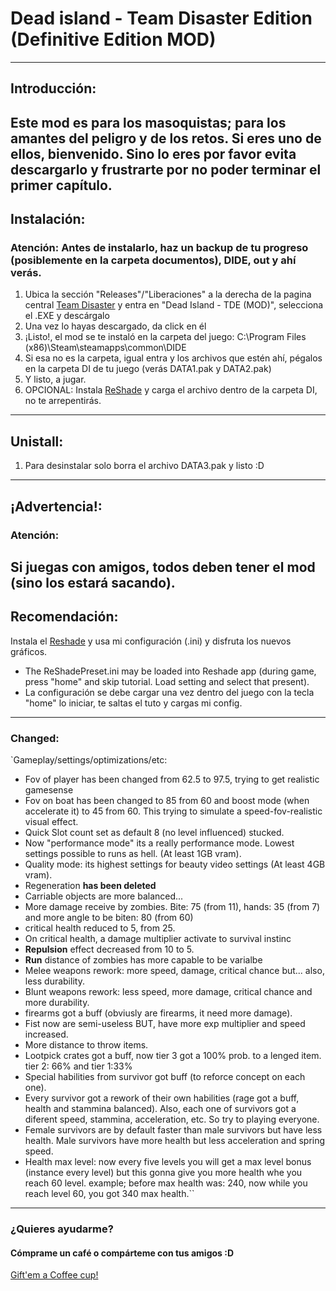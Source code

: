 # **Dead island - Team Disaster Edition (Definitive Edition MOD)**
---

## Introducción:
 Este mod es para los masoquistas; para los amantes del peligro y de los retos. Si eres uno de ellos, bienvenido. Sino lo eres
 por favor evita descargarlo y frustrarte por no poder terminar el primer capítulo.
---

## Instalación:
### Atención: Antes de instalarlo, haz un backup de tu progreso (posiblemente en la carpeta documentos), DIDE, out y ahí verás.
 1. Ubica la sección "Releases"/"Liberaciones" a la derecha de la pagina central [Team Disaster](https://github.com/hckh3x/TeamDisaster/tree/main) y entra en "Dead Island - TDE (MOD)", selecciona el .EXE y descárgalo
 2. Una vez lo hayas descargado, da click en él
 3. ¡Listo!, el mod se te instaló en la carpeta del juego:
C:\Program Files (x86)\Steam\steamapps\common\DIDE
 4. Si esa no es la carpeta, igual entra y los archivos que estén ahí, pégalos en la carpeta DI de tu juego (verás DATA1.pak y DATA2.pak)
 5. Y listo, a jugar.
 6. OPCIONAL: Instala [ReShade](https://reshade.me/) y carga el archivo dentro de la carpeta DI, no te arrepentirás.
---

## Unistall:
 1. Para desinstalar solo borra el archivo DATA3.pak y listo :D
---

## ¡Advertencia!:
### Atención: 
 Si juegas con amigos, todos deben tener el mod (sino los estará sacando).
---

## Recomendación:
 Instala el [Reshade](https://reshade.me) y usa mi configuración (.ini) y disfruta los nuevos gráficos.
 - The ReShadePreset.ini may be loaded into Reshade app (during game, press "home" and skip tutorial. Load setting and select that present).
 - La configuración se debe cargar una vez dentro del juego con la tecla "home" lo iniciar, te saltas el tuto y cargas mi config. 
---

### Changed:
 `Gameplay/settings/optimizations/etc:
 - Fov of player has been changed from 62.5 to 97.5, trying to get realistic gamesense
 - Fov on boat has been changed to 85 from 60 and boost mode (when accelerate it) to 45 from 60. This trying to simulate a speed-fov-realistic visual effect.
 - Quick Slot count set as default 8 (no level influenced) stucked.
 - Now "performance mode" its a really performance mode. Lowest settings possible to runs as hell. (At least 1GB vram).
 - Quality mode: its highest settings for beauty video settings (At least 4GB vram).
 - Regeneration __has been deleted__
 - Carriable objects are more balanced...
 - More damage receive by zombies. Bite: 75 (from 11), hands: 35 (from 7) and more angle to be biten: 80 (from 60)
 - critical health reduced to 5, from 25.
 - On critical health, a damage multiplier activate to survival instinc
 - __Repulsion__ effect decreased from 10 to 5.
 - __Run__ distance of zombies has more capable to be varialbe
 - Melee weapons rework: more speed, damage, critical chance but... also, less durability.
 - Blunt weapons rework: less speed, more damage, critical chance and more durability.
 - firearms got a buff (obviusly are firearms, it need more damage).
 - Fist now are semi-useless BUT, have more exp multiplier and speed increased.
 - More distance to throw items.
 - Lootpick crates got a buff, now tier 3 got a 100% prob. to a lenged item. tier 2: 66% and tier 1:33% 
 - Special habilities from survivor got buff (to reforce concept on each one).
 - Every survivor got a rework of their own habilities (rage got a buff, health and stammina balanced). Also, each one of survivors got a diferent speed, stammina, acceleration, etc. So try to playing everyone.
 - Female survivors are by default faster than male survivors but have less health. Male survivors have more health but less acceleration and spring speed.
 - Health max level: now every five levels you will get a max level bonus (instance every level) but this gonna give you more health whe you reach 60 level. example; before max health was: 240, now while you reach level 60, you got 340 max health.``
---

### ¿Quieres ayudarme?
#### Cómprame un café o compárteme con tus amigos :D
[Gift'em a Coffee cup!](https://patreon.com/TeamDisaster)
